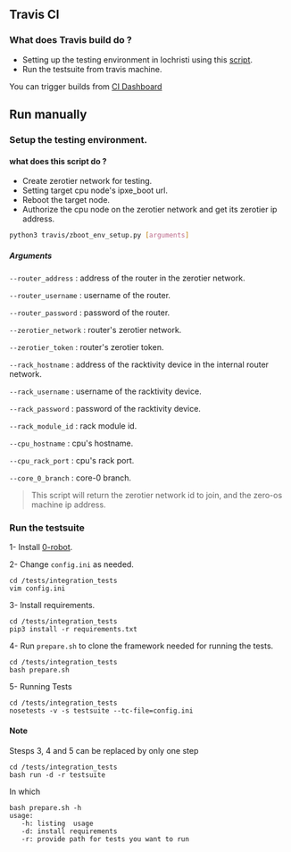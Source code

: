 ## Travis CI

### What does Travis build do ? 
- Setting up the testing environment in lochristi using this [script](#setup-the-testing-environment).
- Run the testsuite from travis machine.

You can trigger builds from [CI Dashboard](https://travis-dash.gig.tech)

## Run manually

### Setup the testing environment.

#### what does this script do ?
- Create zerotier network for testing.
- Setting target cpu node's ipxe_boot url.
- Reboot the target node.
- Authorize the cpu node on the zerotier network and get its zerotier ip address.

```bash 
python3 travis/zboot_env_setup.py [arguments]
```

##### Arguments

```--router_address``` : address of the router in the zerotier network.

```--router_username``` : username of the router.

```--router_password``` : password of the router.

```--zerotier_network``` : router's zerotier network.

```--zerotier_token``` : router's zerotier token.

```--rack_hostname``` : address of the racktivity device in the internal router network.

```--rack_username``` : username of the racktivity device.

```--rack_password``` : password of the racktivity device.

```--rack_module_id``` : rack module id.

```--cpu_hostname``` : cpu's hostname.

```--cpu_rack_port``` : cpu's rack port.

```--core_0_branch``` : core-0 branch.

> This script will return the zerotier network id to join, and the zero-os machine ip address.


### Run the testsuite

1- Install [0-robot](https://github.com/Jumpscale/0-robot/blob/master/docs/getting_started.md).
 
2- Change ```config.ini``` as needed.
```
cd /tests/integration_tests
vim config.ini
```

3- Install requirements.
```
cd /tests/integration_tests
pip3 install -r requirements.txt
```
   
4- Run ```prepare.sh``` to clone the framework needed for running the tests.
```
cd /tests/integration_tests
bash prepare.sh
```
   
5- Running Tests
```
cd /tests/integration_tests
nosetests -v -s testsuite --tc-file=config.ini
```
#### Note
Stesps 3, 4 and 5 can be replaced by only one step
```
cd /tests/integration_tests
bash run -d -r testsuite
```
In which
```
bash prepare.sh -h
usage:
   -h: listing  usage
   -d: install requirements
   -r: provide path for tests you want to run
```